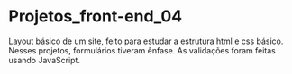 # Projetos_front-end_04
Layout básico de um site, feito para estudar a estrutura html e css básico. Nesses projetos, formulários tiveram ênfase. As validações foram feitas usando JavaScript.
